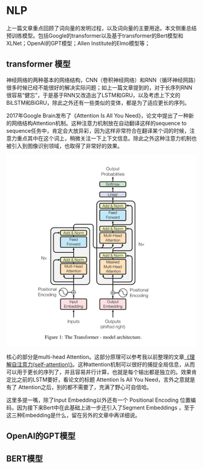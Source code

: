 # NLP
上一篇文章重点回顾了词向量的发明过程，以及词向量的主要用途。本文侧重总结预训练模型。包括Google的transformer以及基于transformer的Bert模型和XLNet；OpenAI的GPT模型；Allen Institute的Elmo模型等；

## transformer 模型
神经网络的两种基本的网络结构，CNN（卷积神经网络）和RNN（循环神经网路）很多时候已经不能很好的解决实际问题；如上一篇文章提到的，对于长序列RNN很容易“健忘”，于是基于RNN又改造出了LSTM和GRU，以及考虑上下文的BiLSTM和BiGRU，除此之外还有一些类似的变体，都是为了适应更长的序列。

2017年Google Brain发布了《Attention Is All You Need》，论文中提出了一种新的网络结构Attention机制。这种注意力机制放在自动翻译这样的sequence to sequence任务中，肯定会大放异彩，因为这样非常符合在翻译某个词的时候，注意力重点其中在这个词上，稍微关注一下上下文信息。除此之外这种注意力机制也被引入到图像识别领域，也取得了非常好的效果。

![tansformer ar](media/15911537601905/tansformer%20arc.png)

核心的部分是multi-head Attention。这部分原理可以参考我以前整理的文章[《理解自注意力(self-attention)》](http://www.blackedu.vip/587/li-jie-zi-zhu-yi-li-selfattention/)。这种attention机制可以很好的捕捉全局信息，从而可以用于更长的序列了，并且容易并行计算，也就是每个输出都是独立的。效果肯定比之前的LSTM要好，看论文的标题 Attention Is All You Need，言外之意就是有了 Attention之后，别的都不需要了，充满了野心可自信哈。

这里多提一嘴，除了Input Embedding以外还有一个 Positional Encoding 位置编码，因为接下来Bert中在此基础上进一步还引入了Segment Embeddings
，至于这三种Embedding是什么，留在另外的文章中再详细说。

## OpenAI的GPT模型

## BERT模型




